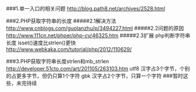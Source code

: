###1.单一入口的相关问题
    http://blog.path8.net/archives/2528.html
    
###2.PHP获取字符串的长度
#####2.1解决方法 
    http://www.cnblogs.com/guolanzhu/p/3494227.html
#####2.2问题的原因
    http://www.111cn.net/phper/php-cy/46325.htm
#####2.3扩展 php判断字符串长度 isset()速度比strlen()更快
    http://www.webkaka.com/tutorial/php/2012/110629/


###3.PHP获取字符串长度strlen和mb_strlen
	http://developer.51cto.com/art/201105/263103.htm
	utf8 汉字占3个字节，个别的占更多字节，但仍只算1个字符
	gbk  汉字占2个字节，只算一个字符
###暂时这些，未完待续



